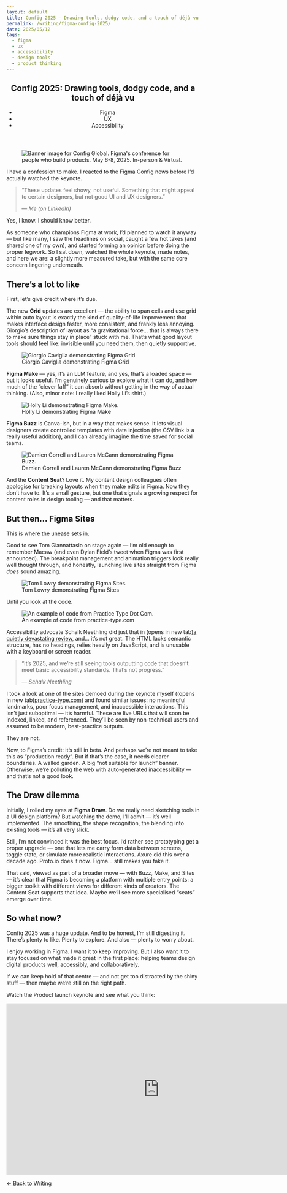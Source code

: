 ```yaml
---
layout: default
title: Config 2025 – Drawing tools, dodgy code, and a touch of déjà vu
permalink: /writing/figma-config-2025/
date: 2025/05/12
tags:
  - figma
  - ux
  - accessibility
  - design tools
  - product thinking
---
```


<article>

  <header>
    <h1>Config 2025: Drawing tools, dodgy code, and a touch of déjà vu</h1>
    <ul class="tags">
      <li>Figma</li>
      <li>UX</li>
      <li>Accessibility</li>
    </ul>
  </header>

  <figure>
      <img src="/assets/img/config_global_banner.png" alt="Banner image for Config Global. Figma's conference for people who build products. May 6-8, 2025. In-person & Virtual.">
  </figure>

  <p class="intro">I have a confession to make. I reacted to the Figma Config news before I’d actually watched the keynote.</p>

  <div class="inline-quote">
    <blockquote>
      <p>“These updates feel showy, not useful. Something that might appeal to certain designers, but not good UI and UX designers.”</p> 
      <footer>— <cite>Me (on LinkedIn)</cite></footer>
    </blockquote>
  </div>

  <p>Yes, I know. I should know better.</p>

  <p>As someone who champions Figma at work, I’d planned to watch it anyway — but like many, I saw the headlines on social, caught a few hot takes (and shared one of my own), and started forming an opinion before doing the proper legwork. So I sat down, watched the whole keynote, made notes, and here we are: a slightly more measured take, but with the same core concern lingering underneath.</p>

  <h2><span class="highlight">There’s a lot to like</span></h2>

  <p>First, let’s give credit where it’s due.</p>

  <p>The new <strong>Grid</strong> updates are excellent — the ability to span cells and use grid within auto layout is exactly the kind of quality-of-life improvement that makes interface design faster, more consistent, and frankly less annoying. Giorgio’s description of layout as “a gravitational force... that is always there to make sure things stay in place” stuck with me. That’s what good layout tools should feel like: invisible until you need them, then quietly supportive.</p>

  <figure>
      <img src="/assets/img/config-demo-grid.jpg" alt="Giorgio Caviglia demonstrating Figma Grid">
      <figcaption>Giorgio Caviglia demonstrating Figma Grid</figcaption>
  </figure>

  <p><strong>Figma Make</strong> — yes, it’s an LLM feature, and yes, that’s a loaded space — but it looks useful. I’m genuinely curious to explore what it can do, and how much of the “clever faff” it can absorb without getting in the way of actual thinking. (Also, minor note: I really liked Holly Li’s shirt.)</p>

  <figure>
      <img src="/assets/img/config-demo-make.jpg" alt="Holly Li demonstrating Figma Make.">
      <figcaption>Holly Li demonstrating Figma Make</figcaption>
  </figure>

  <p><strong>Figma Buzz</strong> is Canva-ish, but in a way that makes sense. It lets visual designers create controlled templates with data injection (the CSV link is a really useful addition), and I can already imagine the time saved for social teams.</p>

  <figure>
      <img src="/assets/img/config-demo-buzz.jpg" alt="Damien Correll and Lauren McCann demonstrating Figma Buzz.">
      <figcaption>Damien Correll and Lauren McCann demonstrating Figma Buzz</figcaption>
  </figure>

  <p>And the <strong>Content Seat</strong>? Love it. My content design colleagues often apologise for breaking layouts when they make edits in Figma. Now they don’t have to. It’s a small gesture, but one that signals a growing respect for content roles in design tooling — and that matters.</p>

  <h2><span class="highlight">But then… Figma Sites</span></h2>

  <p>This is where the unease sets in.</p>

  <p>Good to see Tom Giannattasio on stage again — I’m old enough to remember Macaw (and even Dylan Field’s tweet when Figma was first announced). The breakpoint management and animation triggers look really well thought through, and honestly, launching live sites straight from Figma <em>does</em> sound amazing.</p>

  <figure>
      <img src="/assets/img/config-demo-sites.jpg" alt="Tom Lowry demonstrating Figma Sites.">
      <figcaption>Tom Lowry demonstrating Figma Sites</figcaption>
  </figure>

  <p>Until you look at the code.</p>

  <figure>
      <img src="/assets/img/config-demo-sites-code.jpg" alt="An example of code from Practice Type Dot Com.">
      <figcaption>An example of code from practice-type.com</figcaption>
  </figure>

  <p>Accessibility advocate Schalk Neethling did just that in <span class="visually-hidden">(opens in new tab)</span><a href="https://youtu.be/6g-HxLhFHhc?si=PVhBnUU_3362RSwh" target="_blank" rel="noopener noreferrer">a quietly devastating review</a>, and… it’s not great. The HTML lacks semantic structure, has no headings, relies heavily on JavaScript, and is unusable with a keyboard or screen reader.</p>
  
  <div class="inline-quote">
    <blockquote>
      <p>“It’s 2025, and we’re still seeing tools outputting code that doesn’t meet basic accessibility standards. That’s not progress.”</p> 
      <footer>— <cite>Schalk Neethling</cite></footer>
    </blockquote>
  </div>

  <p>I took a look at one of the sites demoed during the keynote myself (<span class="visually-hidden">(opens in new tab)</span><a href="https://www.practice-type.com/" target="_blank" rel="noopener noreferrer">practice-type.com</a>) and found similar issues: no meaningful landmarks, poor focus management, and inaccessible interactions. This isn’t just suboptimal — it’s harmful. These are live URLs that will soon be indexed, linked, and referenced. They’ll be seen by non-technical users and assumed to be modern, best-practice outputs.</p>
  <p>They are not.</p>

  <p>Now, to Figma’s credit: it’s still in beta. And perhaps we’re not meant to take this as “production ready”. But if that’s the case, it needs clearer boundaries. A walled garden. A big “not suitable for launch” banner. Otherwise, we’re polluting the web with auto-generated inaccessibility — and that’s not a good look.</p>

  <h2><span class="highlight">The Draw dilemma</span></h2>

  <p>Initially, I rolled my eyes at <strong>Figma Draw</strong>. Do we really need sketching tools in a UI design platform? But watching the demo, I’ll admit — it’s well implemented. The smoothing, the shape recognition, the blending into existing tools — it’s all very slick.</p>

  <p>Still, I’m not convinced it was the best focus. I’d rather see prototyping get a proper upgrade — one that lets me carry form data between screens, toggle state, or simulate more realistic interactions. Axure did this over a decade ago. Proto.io does it now. Figma… still makes you fake it.</p>

  <p>That said, viewed as part of a broader move — with Buzz, Make, and Sites — it’s clear that Figma is becoming a platform with multiple entry points: a bigger toolkit with different views for different kinds of creators. The Content Seat supports that idea. Maybe we’ll see more specialised “seats” emerge over time.</p>

  <h2><span class="highlight">So what now?</span></h2>

  <p>Config 2025 was a huge update. And to be honest, I’m still digesting it. There’s plenty to like. Plenty to explore. And also — plenty to worry about.</p>

  <p>I enjoy working in Figma. I want it to keep improving. But I also want it to stay focused on what made it great in the first place: helping teams design digital products well, accessibly, and collaboratively.</p>

  <p>If we can keep hold of that centre — and not get too distracted by the shiny stuff — then maybe we’re still on the right path.</p>

  <p>Watch the Product launch keynote and see what you think:</p>
  
  <div class="responsive-video">
    <iframe width="795" height="447" src="https://www.youtube.com/embed/5q8YAUTYAyk?si=2omUWcsJIRhfocSY" title="YouTube video player" frameborder="0" allow="accelerometer; autoplay; clipboard-write; encrypted-media; gyroscope; picture-in-picture; web-share" referrerpolicy="strict-origin-when-cross-origin" allowfullscreen></iframe>
  </div>

</article>

<nav class="page-nav" aria-label="Page navigation">
    <p><a href="/writing" class="button--secondary">← Back to Writing</a></p>
</nav>